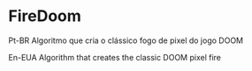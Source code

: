 # FireDoom
Pt-BR Algoritmo que cria o clássico fogo de pixel do jogo DOOM 

En-EUA Algorithm that creates the classic DOOM pixel fire
